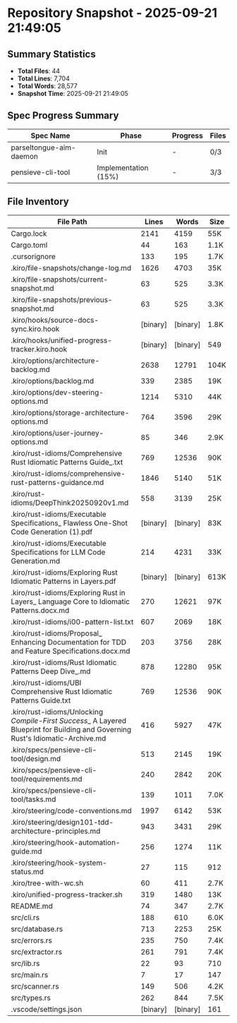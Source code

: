 # Repository Snapshot - 2025-09-21 21:49:05

## Summary Statistics
- **Total Files**: 44
- **Total Lines**: 7,704
- **Total Words**: 28,577
- **Snapshot Time**: 2025-09-21 21:49:05

## Spec Progress Summary

| Spec Name | Phase | Progress | Files |
|-----------|-------|----------|-------|
| parseltongue-aim-daemon | Init | - | 0/3 |
| pensieve-cli-tool | Implementation (15%) | - | 3/3 |

## File Inventory

| File Path | Lines | Words | Size |
|-----------|-------|-------|------|
| Cargo.lock | 2141 | 4159 | 55K |
| Cargo.toml | 44 | 163 | 1.1K |
| .cursorignore | 133 | 195 | 1.7K |
| .kiro/file-snapshots/change-log.md | 1626 | 4703 | 35K |
| .kiro/file-snapshots/current-snapshot.md | 63 | 525 | 3.3K |
| .kiro/file-snapshots/previous-snapshot.md | 63 | 525 | 3.3K |
| .kiro/hooks/source-docs-sync.kiro.hook | [binary] | [binary] | 1.8K |
| .kiro/hooks/unified-progress-tracker.kiro.hook | [binary] | [binary] | 549 |
| .kiro/options/architecture-backlog.md | 2638 | 12791 | 104K |
| .kiro/options/backlog.md | 339 | 2385 | 19K |
| .kiro/options/dev-steering-options.md | 1214 | 5310 | 44K |
| .kiro/options/storage-architecture-options.md | 764 | 3596 | 29K |
| .kiro/options/user-journey-options.md | 85 | 346 | 2.9K |
| .kiro/rust-idioms/Comprehensive Rust Idiomatic Patterns Guide_.txt | 769 | 12536 | 90K |
| .kiro/rust-idioms/comprehensive-rust-patterns-guidance.md | 1846 | 5140 | 51K |
| .kiro/rust-idioms/DeepThink20250920v1.md | 558 | 3139 | 25K |
| .kiro/rust-idioms/Executable Specifications_ Flawless One-Shot Code Generation (1).pdf | [binary] | [binary] | 83K |
| .kiro/rust-idioms/Executable Specifications for LLM Code Generation.md | 214 | 4231 | 33K |
| .kiro/rust-idioms/Exploring Rust Idiomatic Patterns in Layers.pdf | [binary] | [binary] | 613K |
| .kiro/rust-idioms/Exploring Rust in Layers_ Language Core to Idiomatic Patterns.docx.md | 270 | 12621 | 97K |
| .kiro/rust-idioms/i00-pattern-list.txt | 607 | 2069 | 18K |
| .kiro/rust-idioms/Proposal_ Enhancing Documentation for TDD and Feature Specifications.docx.md | 203 | 3756 | 28K |
| .kiro/rust-idioms/Rust Idiomatic Patterns Deep Dive_.md | 878 | 12280 | 95K |
| .kiro/rust-idioms/UBI Comprehensive Rust Idiomatic Patterns Guide.txt | 769 | 12536 | 90K |
| .kiro/rust-idioms/Unlocking _Compile-First Success__ A Layered Blueprint for Building and Governing Rust's Idiomatic-Archive.md | 416 | 5927 | 47K |
| .kiro/specs/pensieve-cli-tool/design.md | 513 | 2145 | 19K |
| .kiro/specs/pensieve-cli-tool/requirements.md | 240 | 2842 | 20K |
| .kiro/specs/pensieve-cli-tool/tasks.md | 139 | 1011 | 7.0K |
| .kiro/steering/code-conventions.md | 1997 | 6142 | 53K |
| .kiro/steering/design101-tdd-architecture-principles.md | 943 | 3431 | 29K |
| .kiro/steering/hook-automation-guide.md | 256 | 1274 | 11K |
| .kiro/steering/hook-system-status.md | 27 | 115 | 912 |
| .kiro/tree-with-wc.sh | 60 | 411 | 2.7K |
| .kiro/unified-progress-tracker.sh | 319 | 1480 | 13K |
| README.md | 74 | 347 | 2.7K |
| src/cli.rs | 188 | 610 | 6.0K |
| src/database.rs | 713 | 2253 | 25K |
| src/errors.rs | 235 | 750 | 7.4K |
| src/extractor.rs | 261 | 791 | 7.4K |
| src/lib.rs | 22 | 93 | 710 |
| src/main.rs | 7 | 17 | 147 |
| src/scanner.rs | 149 | 506 | 4.2K |
| src/types.rs | 262 | 844 | 7.5K |
| .vscode/settings.json | [binary] | [binary] | 161 |
